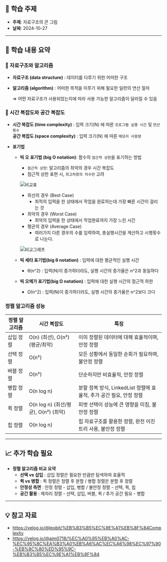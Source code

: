## 📖 학습 주제

- **주제**: 자료구조의 큰 그림
- **날짜**: 2024-10-27

---

## 📌 학습 내용 요약

### 🔗 자료구조와 알고리즘

- **자료구조 (data structure)** : 데이터를 다루기 위한 어떠한 구조
- **알고리즘 (algorithm)** : 어떠한 목적을 이루기 위해 필요한 일련의 연산 절차

    ⇒ 어떤 자료구조가 사용되었는지에 따라 사용 가능한 알고리즘이 달라질 수 있음

### 🔗 시간 복잡도와 공간 복잡도

- **시간 복잡도 (time complexity)** : 입력 크기(N) 에 따른 `프로그램 실행 시간` 및 `연산 횟수`
<br/>**공간 복잡도 (space complexity)** : 입력 크기(N) 에 따른 `메모리 사용량`

- **표기법**
  - **빅 오 표기법 (big O notation)**: 함수의 `점근적 상한`을 표기하는 방법
    - `점근적 상한`: 알고리즘의 최악의 경우 시간 복잡도
    - 점근적 상한 표현 시, `최고차항의 차수만` 고려
    
    ![비교표](https://github.com/user-attachments/assets/b414e083-7286-401d-ab81-9e4deb18d7e9)
    
    - 최선의 경우 (Best Case)
      - 최적의 입력을 한 상태에서 작업을 완료하는데 가장 빠른 시간이 걸리는 것
    - 최악의 경우 (Worst Case)
      - 최악의 입력을 한 상태에서 작업완료까지 가장 느린 시간
    - 평균의 경우 (Average Case)
      - 여러가지 다른 경우의 수를 입력하여, 총실행시간을 계산하고 시행횟수로 나눈다.
    
    ![비교그래프](https://github.com/user-attachments/assets/f8359027-2b0b-4ef9-8553-eea262c18055)

  - **빅 세타 표기법(big θ notation)** : 입력에 대한 평균적인 실행 시간
    - θ(n^2) : 입력(N)이 증가하더라도, 실행 시간의 증가율은 n^2과 동일하다
  
  - **빅 오메가 표기법(big Ω notation)** : 입력에 대한 실행 시간의 점근적 하한
    - Ω(n^2) : 입력(N)이 증가하더라도, 실행 시간의 증가율은 n^2보다 크다

### 정렬 알고리즘 성능

| **정렬 알고리즘** | **시간 복잡도** | **특징** |
| --- | --- | --- |
| 삽입 정렬 | O(n) (최선), O(n²) (평균/최악) | 이미 정렬된 데이터에 대해 효율적이며, 안정 정렬 |
| 선택 정렬 | O(n²) | 모든 상황에서 동일한 순회가 필요하며, 불안정 정렬 |
| 버블 정렬 | O(n²) | 단순하지만 비효율적, 안정 정렬 |
| 병합 정렬 | O(n log n) | 분할 정복 방식, LinkedList 정렬에 효율적, 추가 공간 필요, 안정 정렬 |
| 퀵 정렬 | O(n log n) (최선/평균), O(n²) (최악) | 피벗 선택이 성능에 큰 영향을 미침, 불안정 정렬 |
| 힙 정렬 | O(n log n) | 힙 자료구조를 활용한 정렬, 완전 이진트리 사용, 불안정 정렬 |

---

## 📈 추가 학습 필요

- **정렬 알고리즘 비교 요약**
  - **선택 vs 삽입** : 삽입 정렬은 필요한 만큼만 탐색하여 효율적
  - **퀵 vs 병합** : 퀵 정렬은 정렬 후 분할 / 병합 정렬은 분할 후 정렬
  - **안정성 측면** : 안정 정렬 - 삽입, 병합 / 불안정 정렬 - 선택, 퀵, 힙
  - **공간 활용** : 제자리 정렬 - 선택, 삽입, 버블, 퀵 / 추가 공간 필요 - 병합


---

## 💡 참고 자료
- https://velog.io/@leobit/%EB%B3%B5%EC%9E%A1%EB%8F%84Complexity
- https://velog.io/@ajm0718/%EC%A0%95%EB%A0%AC-%EC%95%8C%EA%B3%A0%EB%A6%AC%EC%A6%98%EC%97%90-%EB%8C%80%ED%95%9C-%EB%B3%B5%EC%9E%A1%EB%8F%84
